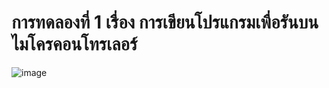 # การทดลองที่ 1 เรื่อง การเขียนโปรแกรมเพื่อรันบนไมโครคอนโทรเลอร์

![image](https://user-images.githubusercontent.com/98943546/153709959-64c98ad5-e799-46d3-9dc7-03e030ee2681.png)
